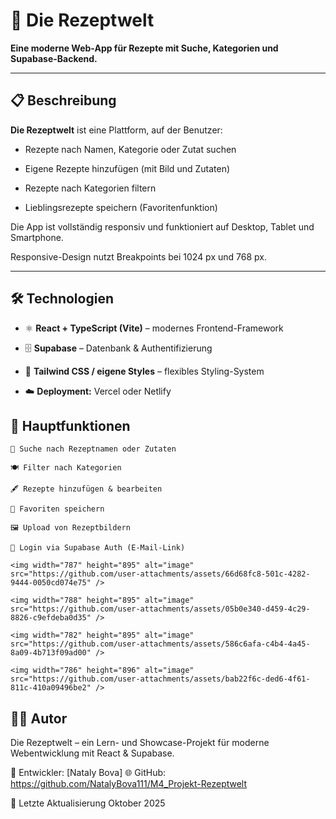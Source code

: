 # 🥗 Die Rezeptwelt

**Eine moderne Web-App für Rezepte mit Suche, Kategorien und Supabase-Backend.**  


---

## 📋 Beschreibung 

**Die Rezeptwelt** ist eine Plattform, auf der Benutzer:  

- Rezepte nach Namen, Kategorie oder Zutat suchen  
  
- Eigene Rezepte hinzufügen (mit Bild und Zutaten)  
 
- Rezepte nach Kategorien filtern  
  
- Lieblingsrezepte speichern (Favoritenfunktion)  
 

Die App ist vollständig responsiv und funktioniert auf Desktop, Tablet und Smartphone.  


 Responsive-Design nutzt Breakpoints bei 1024 px und 768 px.
   

---

## 🛠️ Technologien 

- ⚛️ **React + TypeScript (Vite)** – modernes Frontend-Framework  

- 🗄️ **Supabase** – Datenbank & Authentifizierung  
  
- 🎨 **Tailwind CSS / eigene Styles** – flexibles Styling-System  
  
- ☁️ **Deployment:** Vercel oder Netlify  



## 🧩 Hauptfunktionen 

    🔎 Suche nach Rezeptnamen oder Zutaten 

    🍽️ Filter nach Kategorien 

    🖋️ Rezepte hinzufügen & bearbeiten 

    💾 Favoriten speichern 

    🖼️ Upload von Rezeptbildern 

    🔐 Login via Supabase Auth (E-Mail-Link) 

    <img width="787" height="895" alt="image" src="https://github.com/user-attachments/assets/66d68fc8-501c-4282-9444-0050cd074e75" />

    <img width="788" height="895" alt="image" src="https://github.com/user-attachments/assets/05b0e340-d459-4c29-8826-c9efdeba0d35" />

    <img width="782" height="895" alt="image" src="https://github.com/user-attachments/assets/586c6afa-c4b4-4a45-8a09-4b713f09ad00" />

    <img width="786" height="896" alt="image" src="https://github.com/user-attachments/assets/bab22f6c-ded6-4f61-811c-410a09496be2" />






## 👨‍💻 Autor 

Die Rezeptwelt – ein Lern- und Showcase-Projekt für moderne Webentwicklung mit React & Supabase.


👤 Entwickler: [Nataly Bova]
🌐 GitHub: https://github.com/NatalyBova111/M4_Projekt-Rezeptwelt

📅 Letzte Aktualisierung  Oktober 2025
